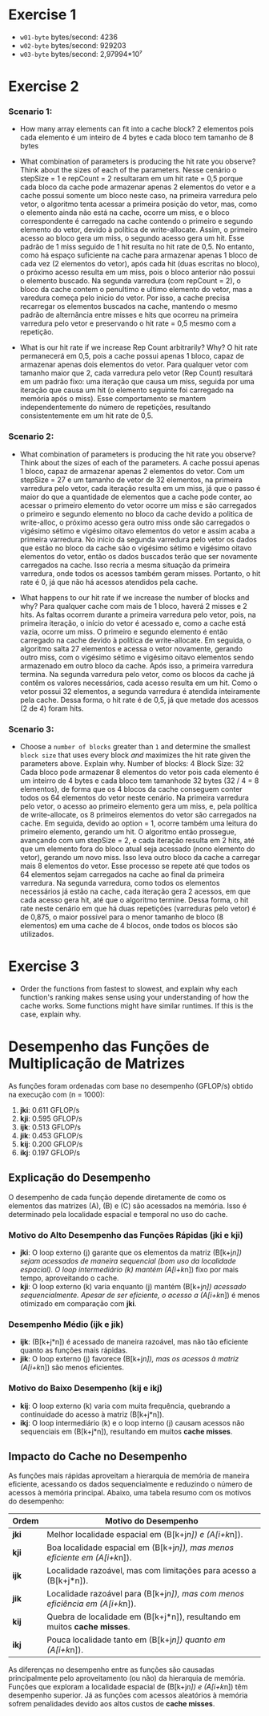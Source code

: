 # Exercise 1
* `w01-byte` bytes/second: 4236 
* `w02-byte` bytes/second: 929203 
* `w03-byte` bytes/second: 2,97994*10⁷ 

# Exercise 2
### Scenario 1:
* How many array elements can fit into a cache block?
 	2 elementos pois cada elemento é um inteiro de 4 bytes e cada bloco tem tamanho de 8 bytes
* What combination of parameters is producing the hit rate you observe? Think about the sizes of each of the parameters.
	Nesse cenário o stepSize = 1 e repCount = 2 resultaram em um hit rate = 0,5 porque cada bloco da cache pode armazenar apenas 2 
	elementos do vetor e a cache possui somente um bloco neste caso, na primeira varredura pelo vetor, o algoritmo tenta acessar a 
	primeira posição do vetor, mas, como o elemento ainda não está na cache, ocorre um miss, e o bloco correspondente é carregado 
	na cache contendo o primeiro e segundo elemento do vetor, devido à política de write-allocate. Assim, o primeiro acesso 
	ao bloco gera um miss, o segundo acesso gera um hit. Esse padrão de 1 miss seguido de 1 hit resulta no hit rate de 0,5. 
	No entanto, como há espaço suficiente na cache para armazenar apenas 1 bloco de cada vez (2 elementos do vetor), após 
	cada hit (duas escritas no bloco), o próximo acesso resulta em um miss, pois o bloco anterior não possui o elemento buscado.
	Na segunda varredura (com repCount = 2), o bloco da cache contem o penultimo e ultimo elemento do vetor, mas a varedura 
	começa pelo inicio do vetor. Por isso, a cache precisa recarregar os elementos buscados na cache, mantendo o mesmo padrão 
	de alternância entre misses e hits que ocorreu na primeira varredura pelo vetor e preservando o hit rate = 0,5 mesmo com a repetição.

* What is our hit rate if we increase Rep Count arbitrarily? Why?
	O hit rate permanecerá em 0,5, pois a cache possui apenas 1 bloco, capaz de armazenar apenas dois elementos do vetor. 
	Para qualquer vetor com tamanho maior que 2, cada varredura pelo vetor (Rep Count) resultará em um padrão fixo: uma iteração 
	que causa um miss, seguida por uma iteração que causa um hit (o elemento seguinte foi carregado na memória após o miss). 
	Esse comportamento se mantem independentemente do número de repetições, resultando consistentemente em um hit rate de 0,5.

### Scenario 2:
* What combination of parameters is producing the hit rate you observe? Think about the sizes of each of the parameters.
	A cache possui apenas 1 bloco, capaz de armazenar apenas 2 elementos do vetor. Com um stepSize = 27 e um tamanho de vetor de 32 elementos, 
	na primeira varredura pelo vetor, cada iteração resulta em um miss, já que o passo é maior do que a quantidade de elementos que a cache pode 
	conter, ao acessar o primeiro elemento do vetor ocorre um miss e são carregados o primeiro e segundo elemento no bloco da cache devido a politica 
	de write-alloc, o próximo acesso gera outro miss onde são carregados o vigésimo sétimo e vigésimo oitavo elementos do vetor e assim acaba a 
	primeira varredura. No inicio da segunda varredura pelo vetor os dados que estão no bloco da cache são o vigésimo sétimo e vigésimo oitavo elementos 
	do vetor, então os dados buscados terão que ser novamente carregados na cache. Isso recria a mesma situação da primeira varredura, onde todos os 
	acessos também geram misses. Portanto, o hit rate é 0, já que não há acessos atendidos pela cache.

* What happens to our hit rate if we increase the number of blocks and why?
	Para qualquer cache com mais de 1 bloco, haverá 2 misses e 2 hits. As faltas ocorrem durante a primeira varredura pelo vetor, pois, na primeira iteração, 
	o início do vetor é acessado e, como a cache está vazia, ocorre um miss. O primeiro e segundo elemento é então carregado na cache devido à política de 
	write-allocate. Em seguida, o algoritmo salta 27 elementos e acessa o vetor novamente, gerando outro miss, com o vigésimo sétimo e vigésimo oitavo elementos 
	sendo armazenado em outro bloco da cache. Após isso, a primeira varredura termina.
	Na segunda varredura pelo vetor, como os blocos da cache já contêm os valores necessários, cada acesso resulta em um hit. Como o vetor possui 32 elementos, 
	a segunda varredura é atendida inteiramente pela cache. Dessa forma, o hit rate é de 0,5, já que metade dos acessos (2 de 4) foram hits.
### Scenario 3:
* Choose a `number of blocks` greater than `1` and determine the smallest `block size` that uses every block *and* maximizes the hit rate given the parameters above. Explain why.
Number of blocks: 4
Block Size: 32
	Cada bloco pode armazenar 8 elementos do vetor pois cada elemento é um inteirro de 4 bytes e cada bloco tem tamanhode 32 bytes (32 / 4 = 8 elementos), 
	de forma que os 4 blocos da cache conseguem conter todos os 64 elementos do vetor neste cenário. Na primeira varredura pelo vetor, o acesso ao primeiro 
	elemento gera um miss, e, pela política de write-allocate, os 8 primeiros elementos do vetor são carregados na cache. Em seguida, devido ao option = 1, 
	ocorre também uma leitura do primeiro elemento, gerando um hit.
	O algoritmo então prossegue, avançando com um stepSize = 2, e cada iteração resulta em 2 hits, até que um elemento fora do bloco atual seja acessado 
	(nono elemento do vetor), gerando um novo miss. Isso leva outro bloco da cache a carregar mais 8 elementos do vetor. Esse processo se repete até que 
	todos os 64 elementos sejam carregados na cache ao final da primeira varredura.
	Na segunda varredura, como todos os elementos necessários já estão na cache, cada iteração gera 2 acessos, em que cada acesso gera hit, até que o algoritmo termine.
	Dessa forma, o hit rate neste cenário em que há duas repetições (varreduras pelo vetor) é de 0,875, o maior possível para o menor tamanho de bloco (8 elementos) 
	em uma cache de 4 blocos, onde todos os blocos são utilizados.
# Exercise 3
* Order the functions from fastest to slowest, and explain why each function's ranking makes sense using your understanding of how the cache works. Some functions might have similar runtimes. If this is the case, explain why.

# Desempenho das Funções de Multiplicação de Matrizes

As funções foram ordenadas com base no desempenho (GFLOP/s) obtido na execução com \(n = 1000\):

1. **jki**: 0.611 GFLOP/s
2. **kji**: 0.595 GFLOP/s
3. **ijk**: 0.513 GFLOP/s
4. **jik**: 0.453 GFLOP/s
5. **kij**: 0.200 GFLOP/s
6. **ikj**: 0.197 GFLOP/s

## Explicação do Desempenho

O desempenho de cada função depende diretamente de como os elementos das matrizes \(A\), \(B\) e \(C\) são acessados na memória. Isso é determinado pela localidade espacial e temporal no uso do cache.

### Motivo do Alto Desempenho das Funções Rápidas (**jki** e **kji**)

- **jki**: O loop externo \(j\) garante que os elementos da matriz \(B[k+j*n]\) sejam acessados de maneira sequencial (bom uso da localidade espacial). O loop intermediário \(k\) mantém \(A[i+k*n]\) fixo por mais tempo, aproveitando o cache.
- **kji**: O loop externo \(k\) varia enquanto \(j\) mantém \(B[k+j*n]\) acessado sequencialmente. Apesar de ser eficiente, o acesso a \(A[i+k*n]\) é menos otimizado em comparação com **jki**.

### Desempenho Médio (**ijk** e **jik**)

- **ijk**: \(B[k+j*n]\) é acessado de maneira razoável, mas não tão eficiente quanto as funções mais rápidas.
- **jik**: O loop externo \(j\) favorece \(B[k+j*n]\), mas os acessos à matriz \(A[i+k*n]\) são menos eficientes.

### Motivo do Baixo Desempenho (**kij** e **ikj**)

- **kij**: O loop externo \(k\) varia com muita frequência, quebrando a continuidade do acesso à matriz \(B[k+j*n]\).
- **ikj**: O loop intermediário \(k\) e o loop interno \(j\) causam acessos não sequenciais em \(B[k+j*n]\), resultando em muitos **cache misses**.

## Impacto do Cache no Desempenho

As funções mais rápidas aproveitam a hierarquia de memória de maneira eficiente, acessando os dados sequencialmente e reduzindo o número de acessos à memória principal. Abaixo, uma tabela resumo com os motivos do desempenho:

| **Ordem**  | **Motivo do Desempenho** |
|------------|--------------------------|
| **jki**    | Melhor localidade espacial em \(B[k+j*n]\) e \(A[i+k*n]\). |
| **kji**    | Boa localidade espacial em \(B[k+j*n]\), mas menos eficiente em \(A[i+k*n]\). |
| **ijk**    | Localidade razoável, mas com limitações para acesso a \(B[k+j*n]\). |
| **jik**    | Localidade razoável para \(B[k+j*n]\), mas com menos eficiência em \(A[i+k*n]\). |
| **kij**    | Quebra de localidade em \(B[k+j*n]\), resultando em muitos **cache misses**. |
| **ikj**    | Pouca localidade tanto em \(B[k+j*n]\) quanto em \(A[i+k*n]\). |

As diferenças no desempenho entre as funções são causadas principalmente pelo aproveitamento (ou não) da hierarquia de memória. Funções que exploram a localidade espacial de \(B[k+j*n]\) e \(A[i+k*n]\) têm desempenho superior. Já as funções com acessos aleatórios à memória sofrem penalidades devido aos altos custos de **cache misses**.


